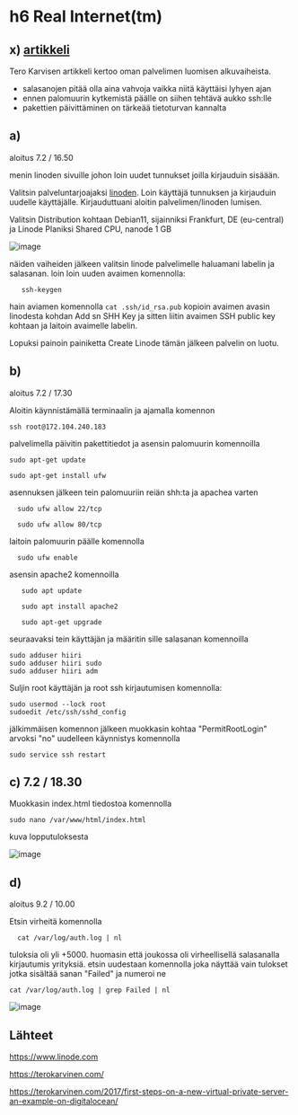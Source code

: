 # h6 Real Internet(tm)

## x) [artikkeli](https://terokarvinen.com/2017/first-steps-on-a-new-virtual-private-server-an-example-on-digitalocean/)

Tero Karvisen artikkeli kertoo oman palvelimen luomisen alkuvaiheista.

- salasanojen pitää olla aina vahvoja vaikka niitä käyttäisi lyhyen ajan
- ennen palomuurin kytkemistä päälle on siihen tehtävä aukko ssh:lle
- pakettien päivittäminen on tärkeää tietoturvan kannalta

## a)

aloitus 7.2 / 16.50

menin linoden sivuille johon loin uudet tunnukset joilla kirjauduin sisäään.

Valitsin palveluntarjoajaksi [linoden](https://www.linode.com). Loin käyttäjä tunnuksen ja kirjauduin uudelle käyttäjälle. Kirjauduttuani aloitin palvelimen/linoden lumisen.

Valitsin Distribution kohtaan Debian11, sijainniksi Frankfurt, DE (eu-central) ja Linode Planiksi Shared CPU, nanode 1 GB

![image](https://user-images.githubusercontent.com/112497423/217285617-3df29965-e497-4ddc-971d-6a4a50545298.png)
 
näiden vaiheiden jälkeen valitsin linode palvelimelle haluamani labelin ja salasanan.
loin loin uuden avaimen komennolla:

       ssh-keygen
       
hain aviamen komennolla ` cat .ssh/id_rsa.pub ` kopioin avaimen avasin linodesta kohdan Add sn SHH Key ja sitten liitin avaimen SSH public key kohtaan ja laitoin avaimelle labelin.

Lopuksi painoin painiketta Create Linode tämän jälkeen palvelin on luotu.

## b)

aloitus 7.2 / 17.30

Aloitin käynnistämällä terminaalin ja ajamalla komennon 

    ssh root@172.104.240.183

palvelimella päivitin pakettitiedot ja asensin palomuurin komennoilla

    sudo apt-get update
    
    sudo apt-get install ufw
    
asennuksen jälkeen tein palomuuriin reiän shh:ta ja apachea varten

      sudo ufw allow 22/tcp
      
      sudo ufw allow 80/tcp
      
laitoin palomuurin päälle komennolla 

      sudo ufw enable
      
asensin apache2 komennoilla 
       
       sudo apt update 
       
       sudo apt install apache2
       
       sudo apt-get upgrade
       
seuraavaksi tein käyttäjän ja määritin sille salasanan komennoilla 

    sudo adduser hiiri
    sudo adduser hiiri sudo
    sudo adduser hiiri adm
    
Suljin root käyttäjän ja root ssh kirjautumisen komennolla: 

    sudo usermod --lock root
    sudoedit /etc/ssh/sshd_config
    
jälkimmäisen komennon jälkeen muokkasin kohtaa "PermitRootLogin"  arvoksi "no"
uudelleen käynnistys komennolla

    sudo service ssh restart


## c) 7.2 / 18.30

Muokkasin index.html tiedostoa komennolla

    sudo nano /var/www/html/index.html
    
kuva lopputuloksesta

![image](https://user-images.githubusercontent.com/112497423/217325901-9362e08e-4fc5-4712-8995-f0bf2f6c2d81.png)

## d) 

aloitus 9.2 / 10.00

Etsin virheitä komennolla 

      cat /var/log/auth.log | nl

tuloksia oli yli +5000. huomasin että joukossa oli virheellisellä salasanalla kirjautumis yrityksiä. etsin uudestaan komennolla joka näyttää vain tulokset jotka sisältää sanan "Failed" ja numeroi ne 

    cat /var/log/auth.log | grep Failed | nl

![image](https://user-images.githubusercontent.com/112497423/217772243-bb75d1e9-32bb-4caa-9097-06dcf662c93c.png)


## Lähteet

https://www.linode.com

https://terokarvinen.com/

https://terokarvinen.com/2017/first-steps-on-a-new-virtual-private-server-an-example-on-digitalocean/

